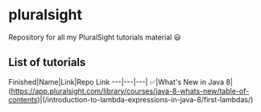 # pluralsight
Repository for all my PluralSight tutorials material :smiley:

## List of tutorials

Finished|Name|Link|Repo Link
---|---|---|
:white_check_mark:|What's New in Java 8|(https://app.pluralsight.com/library/courses/java-8-whats-new/table-of-contents)|(/introduction-to-lambda-expressions-in-java-8/first-lambdas/)
